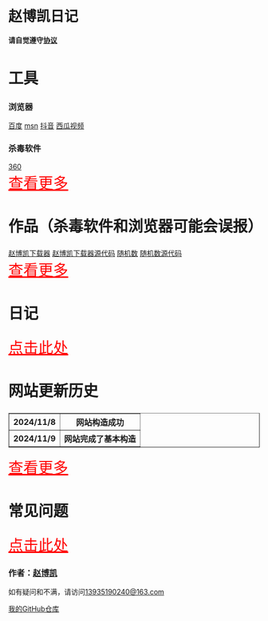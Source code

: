 <html>
<head>
  <meta charset="utf-8">
  <title>赵博凯</title>
  <link rel="stylesheet" href="https://zhaobokai341.github.io/yangshi.css">
  <style>
      h2 {
          font-size: 30px;
      }

      h3 {
          font-size: 20px;
      }

      a:visited {
          color: purple;
      }

      a:hover {
          color: yellow;
      }

      a:active {
          color: green;
      }
  </style>
</head>
<body>
<div id="title">
  <h1>赵博凯日记</h1>
  <p><strong>请自觉遵守<a href="https://zhaobokai341.github.io/xieyi">协议</a></strong></p>
</div>
<div id="tools">
  <h2>工具</h2>
  <h3>浏览器</h3>
  <a href="https://www.baidu.com/" target="_blank">百度</a>
  <a href="https://www.msn.cn/zh-cn" target="_blank">msn</a>
  <a href="https://www.douyin.com" target="_blank">抖音</a>
  <a href="https://www.ixigua.com" target="_blank">西瓜视频</a>
  <br>
  <h3>杀毒软件</h3>
  <a href="https://www.360.cn/" target="_blank">360</a>
  <br>
  <a href="https://zhaobokai341.github.io/gongju" style="font-size:30px;color:red;">查看更多</a>
</div>
<div id="opus">
  <h2>作品（杀毒软件和浏览器可能会误报）</h2>
  <a href="../zuopinxiazai/21.exe" download>赵博凯下载器</a>
  <a href="../zuopinxiazai/21.py" download>赵博凯下载器源代码</a>
  <a href="../zuopinxiazai/22.exe" download>随机数</a>
  <a href="../zuopinxiazai/22.py" download>随机数源代码</a>
  <br>
  <a href="https://zhaobokai341.github.io/zuopin" style="font-size:30px;color:red;">查看更多</a>
</div>
<div id="diary">
  <h2>日记</h2>
  <a href="https://zhaobokai341.github.io/riji" style="font-size:30px;color:red;">点击此处</a>
</div>
<div id="update">
  <h2>网站更新历史</h2>
  <table border="1" width="1500">
    <tr>
      <th>2024/11/8</th>
      <th>网站构造成功</th>
    </tr>
    <tr>
      <th>2024/11/9</th>
      <th>网站完成了基本构造</th>
    </tr>
  </table>
  <a href="https://zhaobokai341.github.io/gengxin" style="font-size:30px;color:red;">查看更多</a>
  <br>
</div>
<div id="about">
  <h2>常见问题</h2>
  <a href="https://zhaobokai341.github.io/wenti" style="font-size:30px;color:red;">点击此处</a>
  <h3>作者：<a href="https://zhaobokai341.github.io/zhaobokai">赵博凯</a></h3>
  <p>如有疑问和不满，请访问<a href="mailto:13935190240@163.com">13935190240@163.com</a></p>
  <a href="https://github.com/zhaobokai341/zhaobokai341.github.io" target="_blank">我的GitHub仓库</a>
</div>
</body>
</html>
